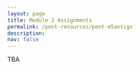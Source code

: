 ```yaml
---
layout: page
title: Module 2 Assignments
permalink: /pent-resources/pent-m5assign
description: 
nav: false
---
```


TBA